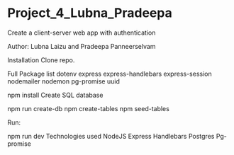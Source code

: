 # Project_4_Lubna_Pradeepa
Create a client-server web app with authentication

Author: Lubna Laizu and Pradeepa Panneerselvam 


Installation
Clone repo.


Full Package list
dotenv express express-handlebars express-session  nodemailer nodemon pg-promise uuid

npm install 
Create SQL database

npm run create-db
npm create-tables
npm seed-tables



Run:

npm run dev
Technologies used
NodeJS
Express
Handlebars
Postgres
Pg-promise
